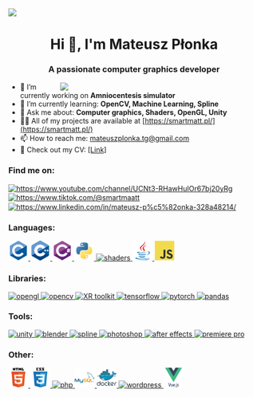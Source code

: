 <img align="center" src="https://smartmatt.pl/github/profile/Github%20profile.png" />
<h1 align="center">Hi 👋, I'm Mateusz Płonka</h1>
<h3 align="center">A passionate computer graphics developer</h3>
<img align="right" width="400" src="https://media.giphy.com/media/3o7TKs35oA1k40CcZW/giphy.gif" />

- 🔭 I’m currently working on **Amniocentesis simulator**
- 🌱 I’m currently learning: **OpenCV, Machine Learning, Spline**
- 💬 Ask me about: **Computer graphics, Shaders, OpenGL, Unity**
- 👨‍💻 All of my projects are available at [https://smartmatt.pl/](https://smartmatt.pl/)
- 📫 How to reach me: mateuszplonka.tg@gmail.com
- 📄 Check out my CV: [[Link]](https://drive.google.com/drive/folders/1rWHyZY05GbMLSd0MRTmK0yAH-WIgSnZm?usp=drive_link)

<h3 align="left">Find me on:</h3>
<p align="left">
<a href="https://www.youtube.com/channel/UCNt3-RHawHuIOr67bj20yRg" target="blank">
  <img align="center" src="https://raw.githubusercontent.com/rahuldkjain/github-profile-readme-generator/master/src/images/icons/Social/youtube.svg" alt="https://www.youtube.com/channel/UCNt3-RHawHuIOr67bj20yRg" height="30" width="40" />
</a>
<a href="https://www.tiktok.com/@smartmaatt" target="blank">
  <img align="center" src="https://static.vecteezy.com/system/resources/previews/016/716/450/non_2x/tiktok-icon-free-png.png" alt="https://www.tiktok.com/@smartmaatt" height="30" width="30" />
</a>
<a href="https://www.linkedin.com/in/mateusz-p%c5%82onka-328a48214/" target="blank">
  <img align="center" src="https://raw.githubusercontent.com/rahuldkjain/github-profile-readme-generator/master/src/images/icons/Social/linked-in-alt.svg" alt="https://www.linkedin.com/in/mateusz-p%c5%82onka-328a48214/" height="30" width="40" />
</a>
</p>

<h3 align="left">Languages:</h3>
<p align="left"> 

<a href="https://www.cprogramming.com/" target="_blank" rel="noreferrer">
  <img src="https://raw.githubusercontent.com/devicons/devicon/master/icons/c/c-original.svg" alt="c" width="40" height="40"/> 
</a> 
<a href="https://isocpp.org/" target="_blank" rel="noreferrer"> 
  <img src="https://raw.githubusercontent.com/devicons/devicon/master/icons/cplusplus/cplusplus-original.svg" alt="cplusplus" width="40" height="40"/>
</a> 
<a href="https://dotnet.microsoft.com/en-us/languages/csharp" target="_blank" rel="noreferrer">
  <img src="https://raw.githubusercontent.com/devicons/devicon/master/icons/csharp/csharp-original.svg" alt="csharp" width="40" height="40"/>
</a>
<a href="https://www.python.org" target="_blank" rel="noreferrer"> 
  <img src="https://raw.githubusercontent.com/devicons/devicon/master/icons/python/python-original.svg" alt="python" width="40" height="40"/> 
</a>
<a href="https://developer.download.nvidia.com/cg/index.html" target="_blank" rel="noreferrer"> 
  <img src="https://slevesque.gallerycdn.vsassets.io/extensions/slevesque/shader/1.1.5/1612764634901/Microsoft.VisualStudio.Services.Icons.Default" alt="shaders" width="40" height="40"/> 
</a>
<a href="https://www.java.com" target="_blank" rel="noreferrer"> 
  <img src="https://raw.githubusercontent.com/devicons/devicon/master/icons/java/java-original.svg" alt="java" width="40" height="40"/> 
</a> 
<a href="https://developer.mozilla.org/en-US/docs/Web/JavaScript" target="_blank" rel="noreferrer"> 
  <img src="https://raw.githubusercontent.com/devicons/devicon/master/icons/javascript/javascript-original.svg" alt="javascript" width="40" height="40"/> 
</a> 
</p>

<h3 align="left">Libraries:</h3>
<p align="left">
<a href="https://www.opengl.org/" target="_blank" rel="noreferrer"> 
  <img src="https://upload.wikimedia.org/wikipedia/commons/e/e9/Opengl-logo.svg" alt="opengl" width="60" height="40"/> 
</a>
<a href="https://opencv.org/" target="_blank" rel="noreferrer"> 
  <img src="https://www.vectorlogo.zone/logos/opencv/opencv-icon.svg" alt="opencv" width="40" height="40"/> 
</a>
<a href="https://docs.unity3d.com/Packages/com.unity.xr.interaction.toolkit@2.5/manual/index.html" target="_blank" rel="noreferrer"> 
  <img src="https://preview.redd.it/htl7n50tlff31.png?width=450&format=png&auto=webp&s=c2381cacd0a0eca88bf041a54402a3b5397eb1f5" alt="XR toolkit" width="40" height="40"/> 
</a>
<a href="https://www.tensorflow.org/?hl=pl" target="_blank" rel="noreferrer"> 
  <img src="https://upload.wikimedia.org/wikipedia/commons/thumb/2/2d/Tensorflow_logo.svg/1915px-Tensorflow_logo.svg.png" alt="tensorflow" width="40" height="40"/> 
</a>
<a href="https://pytorch.org/" target="_blank" rel="noreferrer"> 
  <img src="https://www.vectorlogo.zone/logos/pytorch/pytorch-icon.svg" alt="pytorch" width="40" height="40"/> 
</a>
<a href="https://pandas.pydata.org/" target="_blank" rel="noreferrer"> 
  <img src="https://pandas.pydata.org/static/img/favicon_white.ico" alt="pandas" width="40" height="40"/> 
</a>
</p>

<h3 align="left">Tools:</h3>
<p align="left">
<a href="https://unity.com/" target="_blank" rel="noreferrer"> 
  <img src="https://i.redd.it/tu3gt6ysfxq71.png" alt="unity" width="40" height="40"/> 
</a>
<a href="https://www.blender.org/" target="_blank" rel="noreferrer"> 
  <img src="https://upload.wikimedia.org/wikipedia/commons/thumb/0/0c/Blender_logo_no_text.svg/939px-Blender_logo_no_text.svg.png" alt="blender" width="45" height="40"/> 
</a>
<a href="https://spline.design/" target="_blank" rel="noreferrer"> 
  <img src="https://shortcuts.design/assets/img/logo-spline.png" alt="spline" width="40" height="40"/> 
</a>
<a href="https://www.photoshop.com/en" target="_blank" rel="noreferrer"> 
  <img src="https://upload.wikimedia.org/wikipedia/commons/thumb/a/af/Adobe_Photoshop_CC_icon.svg/2101px-Adobe_Photoshop_CC_icon.svg.png" alt="photoshop" width="40" height="40"/> 
</a>
<a href="https://www.adobe.com/products/aftereffects.html" target="_blank" rel="noreferrer"> 
  <img src="https://upload.wikimedia.org/wikipedia/commons/thumb/c/cb/Adobe_After_Effects_CC_icon.svg/2101px-Adobe_After_Effects_CC_icon.svg.png" alt="after effects" width="40" height="40"/> 
</a>
<a href="https://www.adobe.com/pl/products/premiere.html" target="_blank" rel="noreferrer"> 
  <img src="https://upload.wikimedia.org/wikipedia/commons/thumb/4/40/Adobe_Premiere_Pro_CC_icon.svg/2101px-Adobe_Premiere_Pro_CC_icon.svg.png" alt="premiere pro" width="40" height="40"/> 
</a>
</p>

<h3 align="left">Other:</h3>
<p align="left">
<a href="https://www.w3.org/html/" target="_blank" rel="noreferrer"> 
  <img src="https://raw.githubusercontent.com/devicons/devicon/master/icons/html5/html5-original-wordmark.svg" alt="html5" width="40" height="40"/> 
</a> 
<a href="https://www.w3schools.com/css/" target="_blank" rel="noreferrer"> 
  <img src="https://raw.githubusercontent.com/devicons/devicon/master/icons/css3/css3-original-wordmark.svg" alt="css3" width="40" height="40"/> 
</a>
<a href="https://www.php.net/" target="_blank" rel="noreferrer"> 
  <img src="https://www.php.net/images/logos/php-logo-white.svg" alt="php" width="40" height="40"/> 
</a>
<a href="https://www.mysql.com/" target="_blank" rel="noreferrer"> 
  <img src="https://raw.githubusercontent.com/devicons/devicon/master/icons/mysql/mysql-original-wordmark.svg" alt="mysql" width="40" height="40"/> 
</a>
<a href="https://www.docker.com/" target="_blank" rel="noreferrer"> 
  <img src="https://raw.githubusercontent.com/devicons/devicon/master/icons/docker/docker-original-wordmark.svg" alt="docker" width="40" height="40"/> 
</a>
<a href="https://pl.wordpress.org/" target="_blank" rel="noreferrer"> 
  <img src="https://s.w.org/style/images/about/WordPress-logotype-wmark-white.png" alt="wordpress" width="40" height="40"/> 
</a>
<a href="https://vuejs.org/" target="_blank" rel="noreferrer"> 
  <img src="https://raw.githubusercontent.com/devicons/devicon/master/icons/vuejs/vuejs-original-wordmark.svg" alt="vuejs" width="40" height="40"/> 
</a>
</p>

